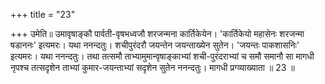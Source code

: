 +++
title = "23"

+++
उमेति॥ उमावृषाङ्कौ पार्वती-वृषभध्वजौ शरजन्मना कार्तिकेयेन। 'कार्तिकेयो महासेनः शरजन्मा षडाननः' इत्यमरः। यथा ननन्दतुः। शचीपुरंदरौ जयन्तेन जयन्ताख्येन सुतेन। 'जयन्तः पाकशासनिः' इत्यमरः। यथा ननन्दतुः। तथा तत्समौ ताभ्यामुमान्वृषाङ्काभ्यां शची-पुरंदराभ्यां च समौ समानौ सा मागधी नृपश्च तत्सदृशेन ताभ्यां कुमार-जयन्ताभ्यां सदृशेन सुतेन ननन्दतुः। मागधी प्रग्व्याख्याता ॥ 23 ॥